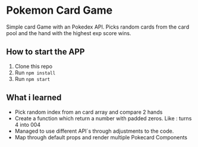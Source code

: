 
Pokemon Card Game
=========================================

Simple card Game with an Pokedex API.
Picks random cards from the card pool and the hand with the highest exp score wins.


How to start the APP
----------------------------

1. Clone this repo
2. Run `npm install`
3. Run `npm start`


What i learned
----------------------------

* Pick random index from an card array and compare 2 hands
* Create a function which return a number with padded zeros.
  Like : turns 4 into 004 
* Managed to use different API´s through adjustments to the code.
* Map through default props and render multiple Pokecard Components
